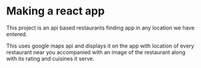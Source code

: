 # Making a react app 

This project is an api based restaurants finding app in any location we have entered.

This uses google maps api and displays it on the app with location of every restaurant near you accompanied with an image of the restaurant along with its rating and cuisines it serve.

